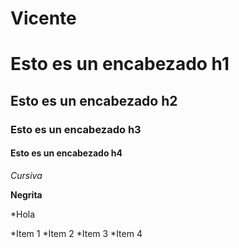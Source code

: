 # Vicente
# Esto es un encabezado h1
## Esto es un encabezado h2
### Esto es un encabezado h3
#### Esto es un encabezado h4
*Cursiva*

**Negrita**

*Hola

*Item 1
*Item 2
*Item 3
*Item 4
